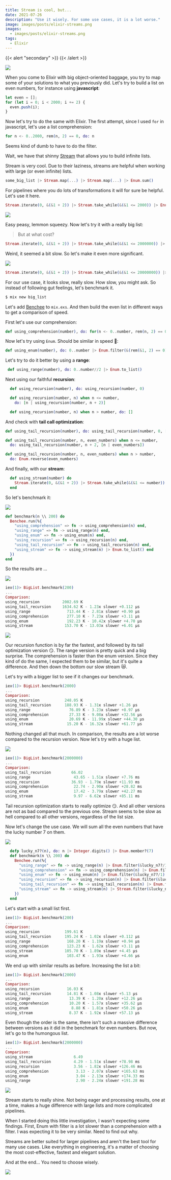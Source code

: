 ```yaml
---
title: Stream is cool, but...
date: 2021-07-26
description: "Use it wisely. For some use cases, it is a lot worse."
image: images/posts/elixir-streams.png
images:
  - images/posts/elixir-streams.png
tags:
  - Elixir
---
```


{{< alert "secondary" >}}
{{< /alert >}}

![](https://media.giphy.com/media/xT5LMFVIKfCsH0rkoo/giphy.gif)

When you come to Elixir with big object-oriented baggage, you try to map some of your solutions to what you previously did. Let's try to build a list on even numbers, for instance using **javascript**:

```javascript
let even = [];
for (let i = 0; i < 2000; i += 2) {
  even.push(i);
}
```

Now let's try to do the same with Elixir. The first attempt, since I used `for` in javascript, let's use a list comprehension:

```elixir
for n <- 0..2000, rem(n, 2) == 0, do: n
```

Seems kind of dumb to have to do the filter.

Wait, we have that shinny [Stream](https://hexdocs.pm/elixir/1.12/Stream.html) that allows you to build infinite lists.

Stream is very cool. Due to their laziness, streams are helpful when working with large (or even infinite) lists.

```elixir
some_big_list |> Stream.map(...) |> Stream.map(...) |> Enum.sum()
```

For pipelines where you do lots of transformations it will for sure be helpful. Let's use it here.

```elixir
Stream.iterate(0, &(&1 + 2)) |> Stream.take_while(&(&1 <= 2000)) |> Enum.to_list()
```

![](https://media.giphy.com/media/NaboQwhxK3gMU/giphy.gif)

Easy peasy, lemmon squeezy. Now let's try it with a really big list:

> But at what cost?

```elixir
Stream.iterate(0, &(&1 + 2)) |> Stream.take_while(&(&1 <= 2000000)) |> Enum.to_list()
```

Weird, it seemed a bit slow. So let's make it even more significant.

![](https://media.giphy.com/media/vMbC8xqhIf9ny/giphy.gif)

```elixir
Stream.iterate(0, &(&1 + 2)) |> Stream.take_while(&(&1 <= 20000000)) |> Enum.to_list()
```

For our use case, it looks slow, really slow. How slow, you might ask. So instead of following gut feelings, let's benchmark it.

```sh
$ mix new big_list
```

Let's add [Benchee](https://github.com/bencheeorg/benchee) to `mix.exs`. And then build the even list in different ways to get a comparison of speed.

First let's use our comprehension:

```elixir
def using_comprehension(number), do: for(n <- 0..number, rem(n, 2) == 0, do: n)
```

Now let's try using `Enum`. Should be similar in speed 🤔:

```elixir
def using_enum(number), do: 0..number |> Enum.filter(&(rem(&1, 2) == 0))
```

Let's try to do it better by using a **range**:

```elixir
 def using_range(number), do: 0..number//2 |> Enum.to_list()
```

Next using our faithful **recursion**:

```elixir
  def using_recursion(number), do: using_recursion(number, 0)

  def using_recursion(number, n) when n <= number,
    do: [n | using_recursion(number, n + 2)]

  def using_recursion(number, n) when n > number, do: []
```

And check with **tail call optimization**:

```elixir
def using_tail_recursion(number), do: using_tail_recursion(number, 0, [])

def using_tail_recursion(number, n, even_numbers) when n <= number,
  do: using_tail_recursion(number, n + 2, [n | even_numbers])

def using_tail_recursion(number, n, even_numbers) when n > number,
  do: Enum.reverse(even_numbers)
```

And finally, with our **stream**:

```elixir
  def using_stream(number) do
    Stream.iterate(0, &(&1 + 2)) |> Stream.take_while(&(&1 <= number))
  end
```

So let's benchmark it:

![](https://media.giphy.com/media/p0FeUCcB2IrPq/giphy.gif)

```elixir
def benchmark(n \\ 200) do
  Benchee.run(%{
    "using_comprehension" => fn -> using_comprehension(n) end,
    "using_range" => fn -> using_range(n) end,
    "using_enum" => fn -> using_enum(n) end,
    "using_recursion" => fn -> using_recursion(n) end,
    "using_tail_recursion" => fn -> using_tail_recursion(n) end,
    "using_stream" => fn -> using_stream(n) |> Enum.to_list() end
  })
end
```

So the results are ...

![](https://media.giphy.com/media/yN42S62NnoLJGZxgQs/giphy-downsized-large.gif)

```elixir
iex(1)> BigList.benchmark(200)
...
Comparison:
using_recursion          2002.69 K
using_tail_recursion     1634.62 K - 1.23x slower +0.112 μs
using_range                713.44 K - 2.81x slower +0.90 μs
using_comprehension        277.10 K - 7.23x slower +3.11 μs
using_enum                 192.23 K - 10.42x slower +4.70 μs
using_stream              153.70 K - 13.03x slower +6.01 μs
```

![](https://media.giphy.com/media/xThta2S6BM1yIzVHqw/giphy.gif)

Our recursion function is by far the fastest, and followed by its tail optimization version 😏. The range version is pretty quick and a big surprise. The comprehension is faster than the enum version. Since they kind of do the same, I expected them to be similar, but it's quite a difference. And then down the bottom our slow stream 😿.

Let's try with a bigger list to see if it changes our benchmark.

```elixir
iex(1)> BigList.benchmark(2000)
...
Comparison:
using_recursion           248.05 K
using_tail_recursion      188.93 K - 1.31x slower +1.26 μs
using_range                 76.89 K - 3.23x slower +8.97 μs
using_comprehension         27.33 K - 9.08x slower +32.56 μs
using_enum                  20.69 K - 11.99x slower +44.30 μs
using_stream               15.20 K - 16.32x slower +61.77 μs
```

Nothing changed all that much. In comparison, the results are a lot worse compared to the recursion version. Now let's try with a huge list.

![](https://media.giphy.com/media/nM6H7dozprJa8/giphy.gif)

```elixir
iex(1)> BigList.benchmark(2000000)
...
Comparison:
using_tail_recursion         66.02
using_range                   43.65 - 1.51x slower +7.76 ms
using_recursion              36.93 - 1.79x slower +11.93 ms
using_comprehension           22.74 - 2.90x slower +28.82 ms
using_enum                    17.42 - 3.79x slower +42.27 ms
using_stream                  9.97 - 6.62x slower +85.11 ms
```

Tail recursion optimization starts to really optimize 😏. And all other versions are not as bad compared to the previous one.
Stream seems to be slow as hell compared to all other versions, regardless of the list size.

Now let's change the use case. We will sum all the even numbers that have the lucky number 7 on them.

![](https://media.giphy.com/media/Nx85vtTY70T3W/giphy.gif)

```elixir
  defp lucky_n7?(n), do: n |> Integer.digits() |> Enum.member?(7)
  def benchmark(n \\ 200) do
    Benchee.run(%{
      "using_range" => fn -> using_range(n) |> Enum.filter(&lucky_n7?/1) |> Enum.sum() end,
      "using_comprehension" => fn -> using_comprehension(n) |> Enum.filter(&lucky_n7?/1) |> Enum.sum() end,
      "using_enum" => fn -> using_enum(n) |> Enum.filter(&lucky_n7?/1) |> Enum.sum() end,
      "using_recursion" => fn -> using_recursion(n) |> Enum.filter(&lucky_n7?/1) |> Enum.sum() end,
      "using_tail_recursion" => fn -> using_tail_recursion(n) |> Enum.filter(&lucky_n7?/1) |> Enum.sum() end,
      "using_stream" => fn -> using_stream(n) |> Stream.filter(&lucky_n7?/1) |> Enum.sum() end
    })
  end
```

Let's start with a small list first.

```elixir
iex(1)> BigList.benchmark(200)
...
Comparison:
using_recursion           199.61 K
using_tail_recursion      195.24 K - 1.02x slower +0.112 μs
using_range                168.20 K - 1.19x slower +0.94 μs
using_comprehension        123.23 K - 1.62x slower +3.11 μs
using_stream              105.70 K - 1.89x slower +4.45 μs
using_enum                 103.47 K - 1.93x slower +4.66 μs
```

We end up with similar results as before. Increasing the list a bit:

```elixir
iex(1)> BigList.benchmark(2000)
...
Comparison:
using_recursion            16.03 K
using_tail_recursion       14.81 K - 1.08x slower +5.13 μs
using_range                 13.39 K - 1.20x slower +12.26 μs
using_comprehension         10.20 K - 1.57x slower +35.62 μs
using_enum                   8.88 K - 1.81x slower +50.26 μs
using_stream                8.37 K - 1.92x slower +57.13 μs
```

Even though the order is the same, there isn't such a massive difference between versions as it did in the benchmark for even numbers.
But now, let's go to the humongous list.

```elixir
iex(1)> BigList.benchmark(2000000)
...
Comparison:
using_stream                  6.49
using_tail_recursion          4.29 - 1.51x slower +78.98 ms
using_recursion               3.56 - 1.82x slower +126.46 ms
using_comprehension            3.13 - 2.07x slower +165.63 ms
using_enum                     3.04 - 2.13x slower +174.33 ms
using_range                    2.90 - 2.24x slower +191.28 ms
```

![](https://media.giphy.com/media/l4q7VhGsL6BnXJrc4/giphy.gif)

Stream starts to really shine. Not being eager and processing results, one at a time, makes a huge difference with large lists and more complicated pipelines.

When I started doing this little investigation, I wasn't expecting some findings. First, Enum with filter is a lot slower than a comprehension with a filter. I was expecting it to be very similar. Need to find out why.

Streams are better suited for larger pipelines and aren't the best tool for many use cases.
Like everything in engineering, it's a matter of choosing the most cost-effective, fastest and elegant solution.

And at the end... You need to choose wisely.

![](https://media.giphy.com/media/ZgYBhq1x7L1bW/giphy.gif)
